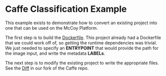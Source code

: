 # Caffe Classification Example
This example exists to demonstrate how to convert an existing project into one that can be used on the McCoy Platform.

The first step is to build the [Dockerfile](Dockerfile). This project already had a Dockerfile that we could work off of, so getting the runtime dependencies was trivial. 
We just needed to specify an __ENTRYPOINT__ that would provide the path for the image input, and write the metadata __LABELs__.

The next step is to modify the existing project to write the appropriate files. See the [Diff](https://github.com/jaketaylorpro/caffe/commit/a90ddca0e384c04d4d0ec0c49e0e7b07c6f0cb07) in our fork of the Caffe repo.